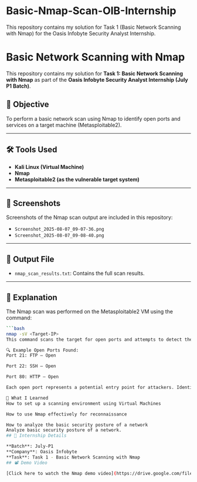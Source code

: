 # Basic-Nmap-Scan-OIB-Internship
This repository contains my solution for Task 1 (Basic Network Scanning with Nmap) for the Oasis Infobyte Security Analyst Internship.
# Basic Network Scanning with Nmap

This repository contains my solution for **Task 1: Basic Network Scanning with Nmap** as part of the **Oasis Infobyte Security Analyst Internship (July P1 Batch)**.

## 📌 Objective

To perform a basic network scan using Nmap to identify open ports and services on a target machine (Metasploitable2).

---

## 🛠️ Tools Used

- **Kali Linux (Virtual Machine)**
- **Nmap**
- **Metasploitable2 (as the vulnerable target system)**

---

## 📸 Screenshots

Screenshots of the Nmap scan output are included in this repository:
- `Screenshot_2025-08-07_09-07-36.png`
- `Screenshot_2025-08-07_09-08-40.png`

---

## 📄 Output File

- `nmap_scan_results.txt`: Contains the full scan results.

---

## 📝 Explanation

The Nmap scan was performed on the Metasploitable2 VM using the command:

```bash
```bash
nmap -sV <Target-IP>
This command scans the target for open ports and attempts to detect the versions of the services running on them.

🔍 Example Open Ports Found:
Port 21: FTP — Open

Port 22: SSH — Open

Port 80: HTTP — Open

Each open port represents a potential entry point for attackers. Identifying these helps in analyzing the security posture of a system.

🎯 What I Learned
How to set up a scanning environment using Virtual Machines

How to use Nmap effectively for reconnaissance

How to analyze the basic security posture of a network
Analyze basic security posture of a network.
## 🔗 Internship Details

**Batch**: July-P1  
**Company**: Oasis Infobyte  
**Task**: Task 1 - Basic Network Scanning with Nmap
## 📽️ Demo Video

[Click here to watch the Nmap demo video](https://drive.google.com/file/d/1UrN2MrzTIzy1_sucqGrDmLVd6ftAEsM1/view?usp=sharing)



